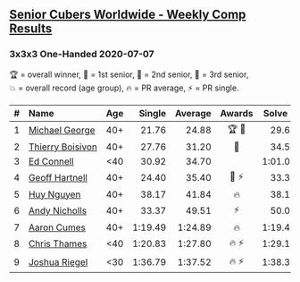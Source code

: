 <style>table {white-space: nowrap;}</style>

## [Senior Cubers Worldwide - Weekly Comp Results](/scw-comp/results/)
### 3x3x3 One-Handed 2020-07-07

<span style="white-space: nowrap;">🏆 = overall winner</span>, <span style="white-space: nowrap;">🥇 = 1st senior</span>, <span style="white-space: nowrap;">🥈 = 2nd senior</span>, <span style="white-space: nowrap;">🥉 = 3rd senior</span>, <span style="white-space: nowrap;">💥 = overall record (age group)</span>, <span style="white-space: nowrap;">🔥 = PR average</span>, <span style="white-space: nowrap;">⚡ = PR single</span>.

| # | Name | Age | Single | Average | Awards | Solve 1 | Solve 2 | Solve 3 | Solve 4 | Solve 5 | Video |
| :--: | :-- | :--: | --: | --: | :--: | --: | --: | --: | --: | --: | :-- |
| 1 | [Michael George](../../persons/michael_george/333oh.md) | 40+ | 21.76 | 24.88 | 🏆 🥇 | 29.69 | 21.96 | 33.65 | 22.98 | 21.76 | [Link](https://www.facebook.com/michael.george.545/videos/10213958206269596) |
| 2 | [Thierry Boisivon](../../persons/thierry_boisivon/333oh.md) | 40+ | 27.76 | 31.20 | 🥈 | 34.54 | 31.30 | 29.22 | 27.76 | 33.08 | [Link](https://www.facebook.com/events/271667090769235?view=permalink&id=275249050411039) |
| 3 | [Ed Connell](../../persons/ed_connell/333oh.md) | <40 | 30.92 | 34.70 |  | 1:01.09 | 31.12 | 38.33 | 30.92 | 34.66 | [Link](https://www.facebook.com/events/271667090769235?view=permalink&id=274228190513125) |
| 4 | [Geoff Hartnell](../../persons/geoff_hartnell/333oh.md) | 40+ | 24.40 | 35.40 | 🥉 ⚡ | 33.31 | 36.92 | 24.40 | 40.88 | 35.98 | [Link](https://www.facebook.com/events/271667090769235?view=permalink&id=275075220428422) |
| 5 | [Huy Nguyen](../../persons/huy_nguyen/333oh.md) | 40+ | 38.17 | 41.84 | 🔥 | 38.17 | 38.99 | 41.89 | 44.64 | DNF | [Link](https://www.facebook.com/events/271667090769235?view=permalink&id=275470057055605) |
| 6 | [Andy Nicholls](../../persons/andy_nicholls/333oh.md) | 40+ | 33.37 | 49.51 | ⚡ | 50.09 | 56.95 | 33.37 | 50.71 | 47.74 | [Link](https://www.facebook.com/events/271667090769235?view=permalink&id=273231370612807) |
| 7 | [Aaron Cumes](../../persons/aaron_cumes/333oh.md) | 40+ | 1:19.49 | 1:24.89 | 🔥 | 1:19.49 | 1:20.52 | 1:34.65 | DNS | DNS | [Link](https://www.facebook.com/events/271667090769235?view=permalink&id=271754540760490) |
| 8 | [Chris Thames](../../persons/chris_thames/333oh.md) | <40 | 1:20.83 | 1:27.80 | 🔥 ⚡ | 1:29.10 | 1:20.83 | 1:33.48 | DNS | DNS | [Link](https://www.facebook.com/events/271667090769235?view=permalink&id=273234100612534) |
| 9 | [Joshua Riegel](../../persons/joshua_riegel/333oh.md) | <30 | 1:36.79 | 1:37.52 | 🔥 ⚡ | 1:38.38 | 1:37.38 | 1:36.79 | DNS | DNS | [Link](https://www.facebook.com/events/271667090769235?view=permalink&id=275653123703965) |

<!-- Global site tag (gtag.js) - Google Analytics -->
<script async src="https://www.googletagmanager.com/gtag/js?id=UA-86348435-3"></script>
<script>window.dataLayer = window.dataLayer || []; function gtag() {dataLayer.push(arguments);} gtag('js', new Date()); gtag('config', 'UA-86348435-3');</script>

